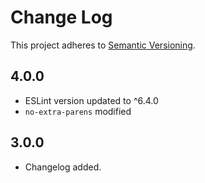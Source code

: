 # Change Log

This project adheres to [Semantic Versioning](http://semver.org/).

## 4.0.0

* ESLint version updated to ^6.4.0
* `no-extra-parens` modified

## 3.0.0

* Changelog added.

